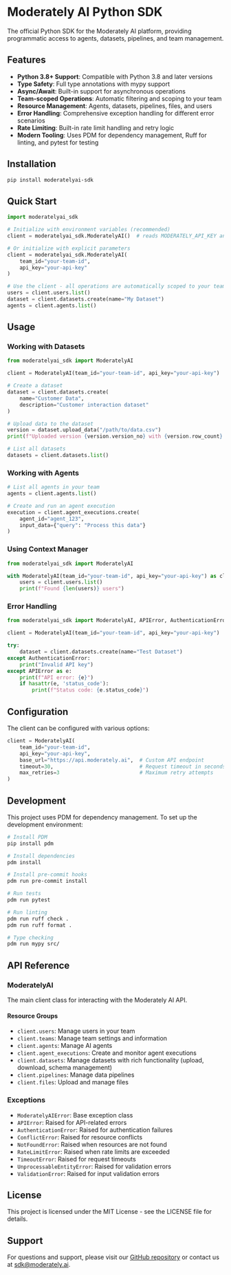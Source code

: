 # Moderately AI Python SDK

The official Python SDK for the Moderately AI platform, providing programmatic access to agents, datasets, pipelines, and team management.

## Features

- **Python 3.8+ Support**: Compatible with Python 3.8 and later versions
- **Type Safety**: Full type annotations with mypy support
- **Async/Await**: Built-in support for asynchronous operations
- **Team-scoped Operations**: Automatic filtering and scoping to your team
- **Resource Management**: Agents, datasets, pipelines, files, and users
- **Error Handling**: Comprehensive exception handling for different error scenarios
- **Rate Limiting**: Built-in rate limit handling and retry logic
- **Modern Tooling**: Uses PDM for dependency management, Ruff for linting, and pytest for testing

## Installation

```bash
pip install moderatelyai-sdk
```

## Quick Start

```python
import moderatelyai_sdk

# Initialize with environment variables (recommended)
client = moderatelyai_sdk.ModeratelyAI()  # reads MODERATELY_API_KEY and MODERATELY_TEAM_ID

# Or initialize with explicit parameters
client = moderatelyai_sdk.ModeratelyAI(
    team_id="your-team-id",
    api_key="your-api-key"
)

# Use the client - all operations are automatically scoped to your team
users = client.users.list()
dataset = client.datasets.create(name="My Dataset")
agents = client.agents.list()
```

## Usage

### Working with Datasets

```python
from moderatelyai_sdk import ModeratelyAI

client = ModeratelyAI(team_id="your-team-id", api_key="your-api-key")

# Create a dataset
dataset = client.datasets.create(
    name="Customer Data",
    description="Customer interaction dataset"
)

# Upload data to the dataset
version = dataset.upload_data("/path/to/data.csv")
print(f"Uploaded version {version.version_no} with {version.row_count} rows")

# List all datasets
datasets = client.datasets.list()
```

### Working with Agents

```python
# List all agents in your team
agents = client.agents.list()

# Create and run an agent execution
execution = client.agent_executions.create(
    agent_id="agent_123",
    input_data={"query": "Process this data"}
)
```

### Using Context Manager

```python
from moderatelyai_sdk import ModeratelyAI

with ModeratelyAI(team_id="your-team-id", api_key="your-api-key") as client:
    users = client.users.list()
    print(f"Found {len(users)} users")
```

### Error Handling

```python
from moderatelyai_sdk import ModeratelyAI, APIError, AuthenticationError

client = ModeratelyAI(team_id="your-team-id", api_key="your-api-key")

try:
    dataset = client.datasets.create(name="Test Dataset")
except AuthenticationError:
    print("Invalid API key")
except APIError as e:
    print(f"API error: {e}")
    if hasattr(e, 'status_code'):
        print(f"Status code: {e.status_code}")
```

## Configuration

The client can be configured with various options:

```python
client = ModeratelyAI(
    team_id="your-team-id",
    api_key="your-api-key",
    base_url="https://api.moderately.ai",  # Custom API endpoint
    timeout=30,                            # Request timeout in seconds
    max_retries=3                          # Maximum retry attempts
)
```

## Development

This project uses PDM for dependency management. To set up the development environment:

```bash
# Install PDM
pip install pdm

# Install dependencies
pdm install

# Install pre-commit hooks
pdm run pre-commit install

# Run tests
pdm run pytest

# Run linting
pdm run ruff check .
pdm run ruff format .

# Type checking
pdm run mypy src/
```

## API Reference

### ModeratelyAI

The main client class for interacting with the Moderately AI API.

#### Resource Groups

- `client.users`: Manage users in your team
- `client.teams`: Manage team settings and information
- `client.agents`: Manage AI agents
- `client.agent_executions`: Create and monitor agent executions
- `client.datasets`: Manage datasets with rich functionality (upload, download, schema management)
- `client.pipelines`: Manage data pipelines
- `client.files`: Upload and manage files

### Exceptions

- `ModeratelyAIError`: Base exception class
- `APIError`: Raised for API-related errors
- `AuthenticationError`: Raised for authentication failures
- `ConflictError`: Raised for resource conflicts
- `NotFoundError`: Raised when resources are not found
- `RateLimitError`: Raised when rate limits are exceeded
- `TimeoutError`: Raised for request timeouts
- `UnprocessableEntityError`: Raised for validation errors
- `ValidationError`: Raised for input validation errors

## License

This project is licensed under the MIT License - see the LICENSE file for details.

## Support

For questions and support, please visit our [GitHub repository](https://github.com/moderately-ai/platform-sdk) or contact us at sdk@moderately.ai.